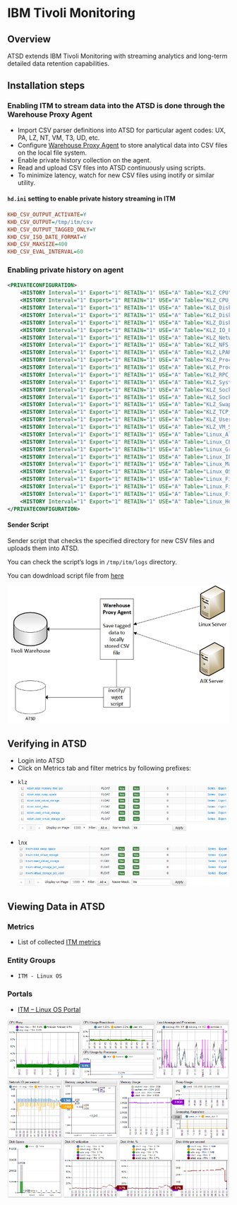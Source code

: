 # IBM Tivoli Monitoring

## Overview
ATSD extends IBM Tivoli Monitoring with streaming analytics and
long-term detailed data retention capabilities.

## Installation steps

### Enabling ITM to stream data into the ATSD is done through the Warehouse Proxy Agent

- Import CSV parser definitions into ATSD for particular agent codes: UX, PA, LZ, NT, VM, T3, UD, etc.
- Configure [Warehouse Proxy Agent](http://www-01.ibm.com/support/knowledgecenter/SSATHD_7.7.0/com.ibm.itm.doc_6.3fp2/adminuse/history_analytics_scenarios.htm "WPA") to store analytical data into CSV files on the local file system.
- Enable private history collection on the agent.
- Read and upload CSV files into ATSD continuously using scripts.
- To minimize latency, watch for new CSV files using inotify or similar utility.

#### `hd.ini` setting to enable private history streaming in ITM

```ini
KHD_CSV_OUTPUT_ACTIVATE=Y
KHD_CSV_OUTPUT=/tmp/itm/csv
KHD_CSV_OUTPUT_TAGGED_ONLY=Y
KHD_CSV_ISO_DATE_FORMAT=Y
KHD_CSV_MAXSIZE=400
KHD_CSV_EVAL_INTERVAL=60
```

### Enabling private history on agent
```xml
<PRIVATECONFIGURATION>
    <HISTORY Interval="1" Export="1" RETAIN="1" USE="A" Table="KLZ_CPU"></HISTORY>
    <HISTORY Interval="1" Export="1" RETAIN="1" USE="A" Table="KLZ_CPU_Averages"></HISTORY>
    <HISTORY Interval="1" Export="1" RETAIN="1" USE="A" Table="KLZ_Disk"></HISTORY>
    <HISTORY Interval="1" Export="1" RETAIN="1" USE="A" Table="KLZ_Disk_IO"></HISTORY>
    <HISTORY Interval="1" Export="1" RETAIN="1" USE="A" Table="KLZ_Disk_Usage_Trends"></HISTORY>
    <HISTORY Interval="1" Export="1" RETAIN="1" USE="A" Table="KLZ_IO_Ext"></HISTORY>
    <HISTORY Interval="1" Export="1" RETAIN="1" USE="A" Table="KLZ_Network"></HISTORY>
    <HISTORY Interval="1" Export="1" RETAIN="1" USE="A" Table="KLZ_NFS_Statistics"></HISTORY>
    <HISTORY Interval="1" Export="1" RETAIN="1" USE="A" Table="KLZ_LPAR"></HISTORY>
    <HISTORY Interval="1" Export="1" RETAIN="1" USE="A" Table="KLZ_Process"></HISTORY>
    <HISTORY Interval="1" Export="1" RETAIN="1" USE="A" Table="KLZ_Process_User_Info"></HISTORY>
    <HISTORY Interval="1" Export="1" RETAIN="1" USE="A" Table="KLZ_RPC_Statistics"></HISTORY>
    <HISTORY Interval="1" Export="1" RETAIN="1" USE="A" Table="KLZ_System_Statistics"></HISTORY>
    <HISTORY Interval="1" Export="1" RETAIN="1" USE="A" Table="KLZ_Sockets_Detail"></HISTORY>
    <HISTORY Interval="1" Export="1" RETAIN="1" USE="A" Table="KLZ_Sockets_Status"></HISTORY>
    <HISTORY Interval="1" Export="1" RETAIN="1" USE="A" Table="KLZ_Swap_Rate"></HISTORY>
    <HISTORY Interval="1" Export="1" RETAIN="1" USE="A" Table="KLZ_TCP_Statistics"></HISTORY>
    <HISTORY Interval="1" Export="1" RETAIN="1" USE="A" Table="KLZ_User_Login"></HISTORY>
    <HISTORY Interval="1" Export="1" RETAIN="1" USE="A" Table="KLZ_VM_Stats"></HISTORY>
    <HISTORY Interval="1" Export="1" RETAIN="1" USE="A" Table="Linux_All_Users"></HISTORY>
    <HISTORY Interval="1" Export="1" RETAIN="1" USE="A" Table="Linux_CPU_Config"></HISTORY>
    <HISTORY Interval="1" Export="1" RETAIN="1" USE="A" Table="Linux_Group"></HISTORY>
    <HISTORY Interval="1" Export="1" RETAIN="1" USE="A" Table="Linux_IP_Address"></HISTORY>
    <HISTORY Interval="1" Export="1" RETAIN="1" USE="A" Table="Linux_Machine_Information"></HISTORY>
    <HISTORY Interval="1" Export="1" RETAIN="1" USE="A" Table="Linux_OS_Config"></HISTORY>
    <HISTORY Interval="1" Export="1" RETAIN="1" USE="A" Table="Linux_File_Comparison"></HISTORY>
    <HISTORY Interval="1" Export="1" RETAIN="1" USE="A" Table="Linux_File_Information"></HISTORY>
    <HISTORY Interval="1" Export="1" RETAIN="1" USE="A" Table="Linux_File_Pattern"></HISTORY>
    <HISTORY Interval="1" Export="1" RETAIN="1" USE="A" Table="Linux_Host_Availability"></HISTORY>
</PRIVATECONFIGURATION>
```
#### Sender Script

Sender script that checks the specified directory for new CSV files and
uploads them into ATSD. 

You can check the script’s logs in `/tmp/itm/logs` directory.

You can dowdnload script file from [here](inotify_sender.sh)


![](images/Warehouse-Proxy-Agent-diagram1.jpg "Warehouse Proxy Agent diagram")

## Verifying  in ATSD

* Login into ATSD
* Click on Metrics tab and filter metrics by following prefixes:

 - `klz`
  ![](images/klz_metrics.png)

 - `lnx`
  ![](images/lnx_metrics.png)



## Viewing Data in ATSD

### Metrics
* List of collected [ITM metrics](metric-list.md)

### Entity Groups

- `ITM - Linux OS`

### Portals
- [ITM – Linux OS Portal](http://apps.axibase.com/chartlab/43f054ee)

![](images/itm_linux_portal.png "itm_linux_portal")




